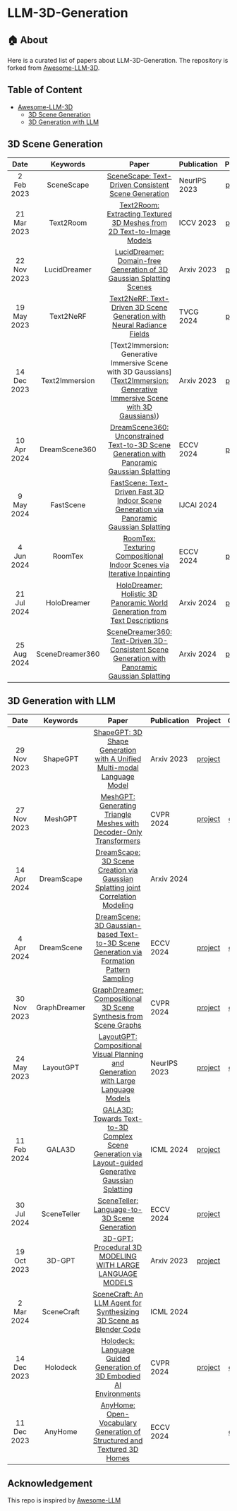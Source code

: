 
# LLM-3D-Generation 


## 🏠 About
Here is a curated list of papers about LLM-3D-Generation. 
The repository is forked from [Awesome-LLM-3D](https://yashbhalgat.github.io/).


## Table of Content

- [Awesome-LLM-3D](#awesome-llm-3d)
  - [3D Scene Generation](#3d-scene-generation)
  - [3D Generation with LLM](#3d-generation-with-llm)



## 3D Scene Generation

|  Date |       Keywords       | Paper                                                                                                                                                                               | Publication | Project | Code |
| :----------: | :------------------: | :--------------: | :----------------------------------------------------------------------------------------------------------------------------------------------------------------------------- | :---------: | :---------: |
| 2 Feb 2023 | SceneScape | [SceneScape: Text-Driven Consistent Scene Generation](https://arxiv.org/abs/2302.01133) | NeurIPS 2023 | [project](https://scenescape.github.io/) | [code](https://github.com/RafailFridman/SceneScape) |
| 21 Mar 2023 | Text2Room | [Text2Room: Extracting Textured 3D Meshes from 2D Text-to-Image Models](https://arxiv.org/abs/2303.11989) | ICCV 2023 | [project](https://lukashoel.github.io/text-to-room/) | [code](https://github.com/lukasHoel/text2room) |
| 22 Nov 2023 | LucidDreamer | [LucidDreamer: Domain-free Generation of 3D Gaussian Splatting Scenes](https://arxiv.org/abs/2311.13384) | Arxiv 2023 | [project](https://luciddreamer-cvlab.github.io/) | [code](https://github.com/luciddreamer-cvlab/LucidDreamer) |
| 19 May 2023 | Text2NeRF | [Text2NeRF: Text-Driven 3D Scene Generation with Neural Radiance Fields](https://arxiv.org/abs/2305.11588) | TVCG 2024 | [project](https://eckertzhang.github.io/Text2NeRF.github.io/) | [code](https://github.com/eckertzhang/Text2NeRF) |
| 14 Dec 2023 | Text2Immersion | [Text2Immersion: Generative Immersive Scene with 3D Gaussians]([Text2Immersion: Generative Immersive Scene with 3D Gaussians)](https://arxiv.org/abs/2312.09242)) | Arxiv 2023 | [project](https://ken-ouyang.github.io/text2immersion/index.html) |  |
| 10 Apr 2024 | DreamScene360 | [DreamScene360: Unconstrained Text-to-3D Scene Generation with Panoramic Gaussian Splatting](https://arxiv.org/abs/2404.06903) | ECCV 2024 | [project](https://dreamscene360.github.io/) |  |
| 9 May 2024 | FastScene | [FastScene: Text-Driven Fast 3D Indoor Scene Generation via Panoramic Gaussian Splatting](https://arxiv.org/abs/2405.05768) | IJCAI 2024 |  | [code](https://github.com/Mr-Ma-yikun/FastScene) |
| 4 Jun 2024 | RoomTex | [RoomTex: Texturing Compositional Indoor Scenes via Iterative Inpainting](https://web3.arxiv.org/abs/2406.02461) | ECCV 2024 | [project](https://qwang666.github.io/RoomTex/) | [code](https://github.com/qwang666/RoomTex-) |
| 21 Jul 2024 | HoloDreamer | [HoloDreamer: Holistic 3D Panoramic World Generation from Text Descriptions](https://arxiv.org/abs/2407.15187) | Arxiv 2024 | [project](https://zhouhyocean.github.io/holodreamer/) |  |
| 25 Aug 2024 | SceneDreamer360 | [SceneDreamer360: Text-Driven 3D-Consistent Scene Generation with Panoramic Gaussian Splatting](https://arxiv.org/abs/2408.13711) | Arxiv 2024 | [project](https://scenedreamer360.github.io/) | [code](https://github.com/liwrui/SceneDreamer360) |



## 3D Generation with LLM
|  Date |       Keywords       | Paper                                                                                                                                                                               | Publication | Project | Code |
| :----------: | :------------------: | :--------------: | :----------------------------------------------------------------------------------------------------------------------------------------------------------------------------- | :---------: | :---------: |
| 29 Nov 2023 | ShapeGPT | [ShapeGPT: 3D Shape Generation with A Unified Multi-modal Language Model](https://arxiv.org/abs/2311.17618) | Arxiv 2023 | [project](https://shapegpt.github.io/) |  |
| 27 Nov 2023 | MeshGPT | [MeshGPT: Generating Triangle Meshes with Decoder-Only Transformers](https://arxiv.org/abs/2311.15475) | CVPR 2024 | [project](https://nihalsid.github.io/mesh-gpt/) | [code](https://github.com/lucidrains/meshgpt-pytorch) |
| 14 Apr 2024 | DreamScape | [DreamScape: 3D Scene Creation via Gaussian Splatting joint Correlation Modeling](https://arxiv.org/abs/2404.09227) | Arxiv 2024 |  |  |
| 4 Apr 2024 | DreamScene | [DreamScene: 3D Gaussian-based Text-to-3D Scene Generation via Formation Pattern Sampling](https://arxiv.org/abs/2404.03575) | ECCV 2024 | [project](https://dreamscene-project.github.io/) | [code](https://dreamscene-project.github.io/) |
| 30 Nov 2023 | GraphDreamer | [GraphDreamer: Compositional 3D Scene Synthesis from Scene Graphs](https://arxiv.org/abs/2312.00093) | CVPR 2024 | [project](https://graphdreamer.github.io/) | [code](https://github.com/GGGHSL/GraphDreamer) |
| 24 May 2023 | LayoutGPT | [LayoutGPT: Compositional Visual Planning and Generation with Large Language Models](https://arxiv.org/abs/2305.15393) | NeurIPS 2023 | [project](https://layoutgpt.github.io/) | [code](https://github.com/weixi-feng/LayoutGPT) |
| 11 Feb 2024 | GALA3D | [GALA3D: Towards Text-to-3D Complex Scene Generation via Layout-guided Generative Gaussian Splatting](https://arxiv.org/abs/2402.07207) | ICML 2024 | [project](https://gala3d.github.io/) |  |
| 30 Jul 2024 | SceneTeller | [SceneTeller: Language-to-3D Scene Generation](https://arxiv.org/abs/2407.20727) | ECCV 2024 | [project](https://sceneteller.github.io/) |  |
| 19 Oct 2023 | 3D-GPT | [3D-GPT: Procedural 3D MODELING WITH LARGE LANGUAGE MODELS](https://arxiv.org/abs/2310.12945) | Arxiv 2023 | [project](https://chuny1.github.io/3DGPT/3dgpt.html) |  |
| 2 Mar 2024 | SceneCraft | [SceneCraft: An LLM Agent for Synthesizing 3D Scene as Blender Code](https://arxiv.org/abs/2403.01248) | ICML 2024 |  |  |
| 14 Dec 2023 | Holodeck | [Holodeck: Language Guided Generation of 3D Embodied AI Environments](https://arxiv.org/abs/2312.09067) | CVPR 2024 | [project](https://yueyang1996.github.io/holodeck/) | [code](https://github.com/allenai/Holodeck) |
| 11 Dec 2023 | AnyHome | [AnyHome: Open-Vocabulary Generation of Structured and Textured 3D Homes](https://arxiv.org/abs/2312.06644) | ECCV 2024 |  | [code](https://github.com/FreddieRao/anyhome_github) |




## Acknowledgement
This repo is inspired by [Awesome-LLM](https://github.com/Hannibal046/Awesome-LLM?tab=readme-ov-file#other-awesome-lists)


